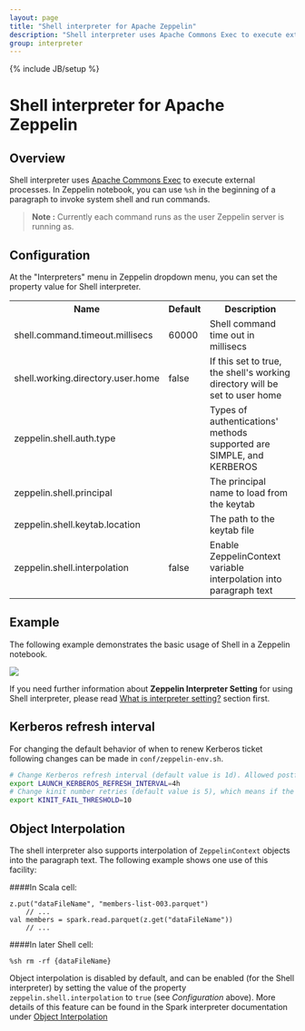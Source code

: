 ```yaml
---
layout: page
title: "Shell interpreter for Apache Zeppelin"
description: "Shell interpreter uses Apache Commons Exec to execute external processes."
group: interpreter
---
```

<!--
Licensed under the Apache License, Version 2.0 (the "License");
you may not use this file except in compliance with the License.
You may obtain a copy of the License at

http://www.apache.org/licenses/LICENSE-2.0

Unless required by applicable law or agreed to in writing, software
distributed under the License is distributed on an "AS IS" BASIS,
WITHOUT WARRANTIES OR CONDITIONS OF ANY KIND, either express or implied.
See the License for the specific language governing permissions and
limitations under the License.
-->
{% include JB/setup %}

# Shell interpreter for Apache Zeppelin

<div id="toc"></div>

## Overview
Shell interpreter uses [Apache Commons Exec](https://commons.apache.org/proper/commons-exec) to execute external processes. 
In Zeppelin notebook, you can use ` %sh ` in the beginning of a paragraph to invoke system shell and run commands.

> **Note :** Currently each command runs as the user Zeppelin server is running as.

## Configuration
At the "Interpreters" menu in Zeppelin dropdown menu, you can set the property value for Shell interpreter.

<table class="table-configuration">
  <tr>
    <th>Name</th>
    <th>Default</th>
    <th>Description</th>
  </tr>
  <tr>
    <td>shell.command.timeout.millisecs</td>
    <td>60000</td>
    <td>Shell command time out in millisecs</td>
  </tr>
  <tr>
    <td>shell.working.directory.user.home</td>
    <td>false</td>
    <td>If this set to true, the shell's working directory will be set to user home</td>
  </tr>
  <tr>
    <td>zeppelin.shell.auth.type</td>
    <td></td>
    <td>Types of authentications' methods supported are SIMPLE, and KERBEROS</td>
  </tr>
  <tr>
    <td>zeppelin.shell.principal</td>
    <td></td>
    <td>The principal name to load from the keytab</td>
  </tr>
  <tr>
    <td>zeppelin.shell.keytab.location</td>
    <td></td>
    <td>The path to the keytab file</td>
  </tr>
  <tr>
    <td>zeppelin.shell.interpolation</td>
    <td>false</td>
    <td>Enable ZeppelinContext variable interpolation into paragraph text</td>
  </tr>
</table>

## Example
The following example demonstrates the basic usage of Shell in a Zeppelin notebook.

<img src="{{BASE_PATH}}/assets/themes/zeppelin/img/docs-img/shell-example.png" />

If you need further information about **Zeppelin Interpreter Setting** for using Shell interpreter, 
please read [What is interpreter setting?](../usage/interpreter/overview.html#what-is-interpreter-setting) section first.

## Kerberos refresh interval
For changing the default behavior of when to renew Kerberos ticket following changes can be made in `conf/zeppelin-env.sh`.

```bash
# Change Kerberos refresh interval (default value is 1d). Allowed postfix are ms, s, m, min, h, and d.
export LAUNCH_KERBEROS_REFRESH_INTERVAL=4h
# Change kinit number retries (default value is 5), which means if the kinit command fails for 5 retries consecutively it will close the interpreter. 
export KINIT_FAIL_THRESHOLD=10
```

## Object Interpolation
The shell interpreter also supports interpolation of `ZeppelinContext` objects into the paragraph text.
The following example shows one use of this facility:

####In Scala cell:
```
z.put("dataFileName", "members-list-003.parquet")
    // ...
val members = spark.read.parquet(z.get("dataFileName"))
    // ...
```

####In later Shell cell:
```
%sh rm -rf {dataFileName}
```

Object interpolation is disabled by default, and can be enabled (for the Shell interpreter) by 
setting the value of the property `zeppelin.shell.interpolation` to `true` (see _Configuration_ above). 
More details of this feature can be found in the Spark interpreter documentation under 
[Object Interpolation](spark.html#object-interpolation)
